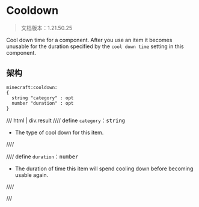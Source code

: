 # Cooldown

> 文档版本：1.21.50.25

Cool down time for a component. After you use an item it becomes unusable for the duration specified by the `cool down time` setting in this component.

## 架构

```mcschema
minecraft:cooldown:
{
  string "category" : opt
  number "duration" : opt
}

```

/// html | div.result
//// define
`category`：<samp>string</samp>

- The type of cool down for this item.


////


//// define
`duration`：<samp>number</samp>

- The duration of time this item will spend cooling down before becoming usable again.


////


///

